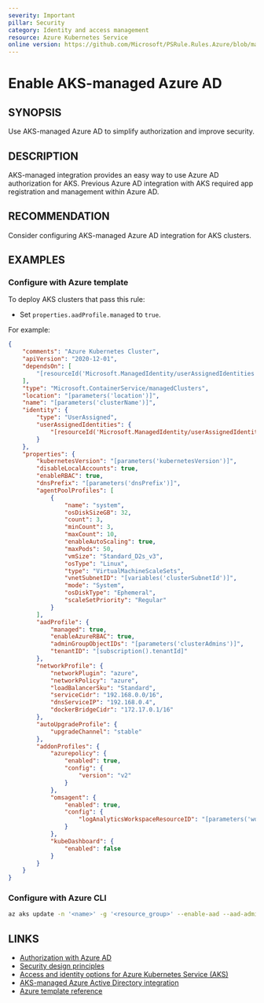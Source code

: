 ```yaml
---
severity: Important
pillar: Security
category: Identity and access management
resource: Azure Kubernetes Service
online version: https://github.com/Microsoft/PSRule.Rules.Azure/blob/main/docs/en/rules/Azure.AKS.ManagedAAD.md
---
```


# Enable AKS-managed Azure AD

## SYNOPSIS

Use AKS-managed Azure AD to simplify authorization and improve security.

## DESCRIPTION

AKS-managed integration provides an easy way to use Azure AD authorization for AKS.
Previous Azure AD integration with AKS required app registration and management within Azure AD.

## RECOMMENDATION

Consider configuring AKS-managed Azure AD integration for AKS clusters.

## EXAMPLES

### Configure with Azure template

To deploy AKS clusters that pass this rule:

- Set `properties.aadProfile.managed` to `true`.

For example:

```json
{
    "comments": "Azure Kubernetes Cluster",
    "apiVersion": "2020-12-01",
    "dependsOn": [
        "[resourceId('Microsoft.ManagedIdentity/userAssignedIdentities', parameters('identityName'))]"
    ],
    "type": "Microsoft.ContainerService/managedClusters",
    "location": "[parameters('location')]",
    "name": "[parameters('clusterName')]",
    "identity": {
        "type": "UserAssigned",
        "userAssignedIdentities": {
            "[resourceId('Microsoft.ManagedIdentity/userAssignedIdentities', parameters('identityName'))]": {}
        }
    },
    "properties": {
        "kubernetesVersion": "[parameters('kubernetesVersion')]",
        "disableLocalAccounts": true,
        "enableRBAC": true,
        "dnsPrefix": "[parameters('dnsPrefix')]",
        "agentPoolProfiles": [
            {
                "name": "system",
                "osDiskSizeGB": 32,
                "count": 3,
                "minCount": 3,
                "maxCount": 10,
                "enableAutoScaling": true,
                "maxPods": 50,
                "vmSize": "Standard_D2s_v3",
                "osType": "Linux",
                "type": "VirtualMachineScaleSets",
                "vnetSubnetID": "[variables('clusterSubnetId')]",
                "mode": "System",
                "osDiskType": "Ephemeral",
                "scaleSetPriority": "Regular"
            }
        ],
        "aadProfile": {
            "managed": true,
            "enableAzureRBAC": true,
            "adminGroupObjectIDs": "[parameters('clusterAdmins')]",
            "tenantID": "[subscription().tenantId]"
        },
        "networkProfile": {
            "networkPlugin": "azure",
            "networkPolicy": "azure",
            "loadBalancerSku": "Standard",
            "serviceCidr": "192.168.0.0/16",
            "dnsServiceIP": "192.168.0.4",
            "dockerBridgeCidr": "172.17.0.1/16"
        },
        "autoUpgradeProfile": {
            "upgradeChannel": "stable"
        },
        "addonProfiles": {
            "azurepolicy": {
                "enabled": true,
                "config": {
                    "version": "v2"
                }
            },
            "omsagent": {
                "enabled": true,
                "config": {
                    "logAnalyticsWorkspaceResourceID": "[parameters('workspaceId')]"
                }
            },
            "kubeDashboard": {
                "enabled": false
            }
        }
    }
}
```

### Configure with Azure CLI

```bash
az aks update -n '<name>' -g '<resource_group>' --enable-aad --aad-admin-group-object-ids '<group_id>'
```

## LINKS

- [Authorization with Azure AD](https://docs.microsoft.com/azure/architecture/framework/security/design-identity-authorization)
- [Security design principles](https://docs.microsoft.com/azure/architecture/framework/security/security-principles)
- [Access and identity options for Azure Kubernetes Service (AKS)](https://docs.microsoft.com/azure/aks/concepts-identity#azure-ad-integration)
- [AKS-managed Azure Active Directory integration](https://docs.microsoft.com/azure/aks/managed-aad)
- [Azure template reference](https://docs.microsoft.com/azure/templates/microsoft.containerservice/managedclusters#ManagedClusterAADProfile)
